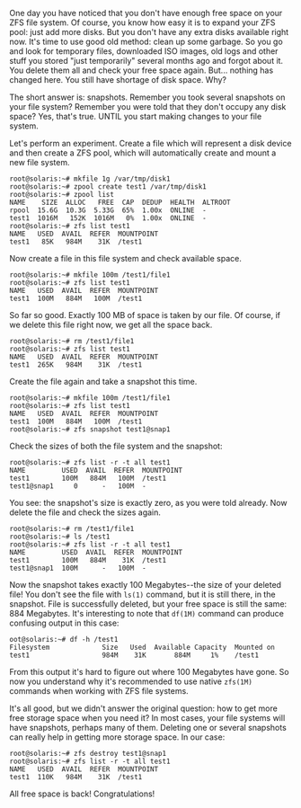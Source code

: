 One day you have noticed that you don't have enough free space on your
ZFS file system. Of course, you know how easy it is to expand your ZFS
pool: just add more disks. But you don't have any extra disks available
right now. It's time to use good old method: clean up some garbage. So
you go and look for temporary files, downloaded ISO images, old logs and
other stuff you stored "just temporarily" several months ago and forgot
about it. You delete them all and check your free space again. But...
nothing has changed here. You still have shortage of disk space. Why?

The short answer is: snapshots. Remember you took several snapshots on
your file system? Remember you were told that they don't occupy any disk
space? Yes, that's true. UNTIL you start making changes to your file
system.

Let's perform an experiment. Create a file which will represent a disk
device and then create a ZFS pool, which will automatically create and
mount a new file system.

``` console
root@solaris:~# mkfile 1g /var/tmp/disk1
root@solaris:~# zpool create test1 /var/tmp/disk1
root@solaris:~# zpool list
NAME    SIZE  ALLOC   FREE  CAP  DEDUP  HEALTH  ALTROOT
rpool  15.6G  10.3G  5.33G  65%  1.00x  ONLINE  -
test1  1016M   152K  1016M   0%  1.00x  ONLINE  -
root@solaris:~# zfs list test1
NAME   USED  AVAIL  REFER  MOUNTPOINT
test1   85K   984M    31K  /test1
```

Now create a file in this file system and check available space.

``` console
root@solaris:~# mkfile 100m /test1/file1
root@solaris:~# zfs list test1
NAME   USED  AVAIL  REFER  MOUNTPOINT
test1  100M   884M   100M  /test1
```

So far so good. Exactly 100 MB of space is taken by our file. Of course,
if we delete this file right now, we get all the space back.

``` console
root@solaris:~# rm /test1/file1
root@solaris:~# zfs list test1
NAME   USED  AVAIL  REFER  MOUNTPOINT
test1  265K   984M    31K  /test1
```

Create the file again and take a snapshot this time.

``` console
root@solaris:~# mkfile 100m /test1/file1
root@solaris:~# zfs list test1
NAME   USED  AVAIL  REFER  MOUNTPOINT
test1  100M   884M   100M  /test1
root@solaris:~# zfs snapshot test1@snap1
```

Check the sizes of both the file system and the snapshot:

``` console
root@solaris:~# zfs list -r -t all test1
NAME         USED  AVAIL  REFER  MOUNTPOINT
test1        100M   884M   100M  /test1
test1@snap1     0      -   100M  -
```

You see: the snapshot's size is exactly zero, as you were told already.
Now delete the file and check the sizes again.

``` console
root@solaris:~# rm /test1/file1
root@solaris:~# ls /test1
root@solaris:~# zfs list -r -t all test1
NAME         USED  AVAIL  REFER  MOUNTPOINT
test1        100M   884M    31K  /test1
test1@snap1  100M      -   100M  -
```

Now the snapshot takes exactly 100 Megabytes--the size of your deleted
file! You don't see the file with `ls(1)` command, but it is still
there, in the snapshot. File is successfully deleted, but your free
space is still the same: 884 Megabytes. It's interesting to note that
`df(1M)` command can produce confusing output in this case:

``` console
oot@solaris:~# df -h /test1
Filesystem             Size   Used  Available Capacity  Mounted on
test1                  984M    31K       884M     1%    /test1
```

From this output it's hard to figure out where 100 Megabytes have gone.
So now you understand why it's recommended to use native `zfs(1M)`
commands when working with ZFS file systems.

It's all good, but we didn't answer the original question: how to get
more free storage space when you need it? In most cases, your file
systems will have snapshots, perhaps many of them. Deleting one or
several snapshots can really help in getting more storage space. In our
case:

``` console
root@solaris:~# zfs destroy test1@snap1
root@solaris:~# zfs list -r -t all test1
NAME   USED  AVAIL  REFER  MOUNTPOINT
test1  110K   984M    31K  /test1
```

All free space is back! Congratulations!

